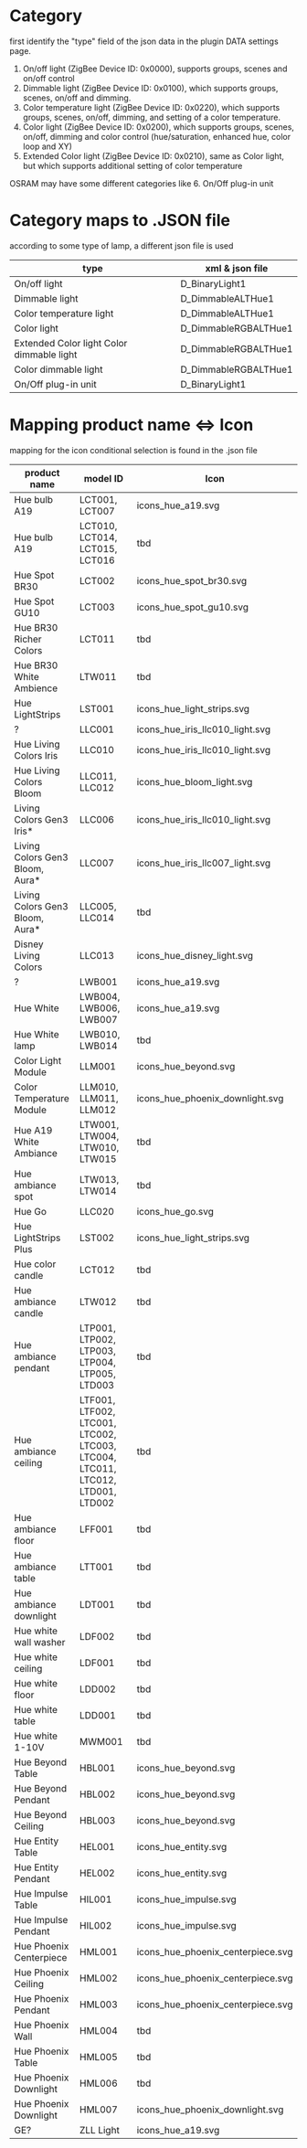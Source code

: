# Category

first identify the "type" field of the json data in the plugin DATA settings page.

1. On/off light (ZigBee Device ID: 0x0000), supports groups, scenes and on/off control
2. Dimmable light (ZigBee Device ID: 0x0100), which supports groups, scenes, on/off and dimming.
3. Color temperature light (ZigBee Device ID: 0x0220), which supports groups, scenes, on/off, dimming, and setting of a color temperature.
4. Color light (ZigBee Device ID: 0x0200), which supports groups, scenes, on/off, dimming and color control (hue/saturation, enhanced hue, color loop and XY)
5. Extended Color light (ZigBee Device ID: 0x0210), same as Color light, but which supports additional setting of color temperature

OSRAM may have some different categories like
6. On/Off plug-in unit 

# Category maps to .JSON file

according to some type of lamp, a different json file is used

type | xml & json file
--- | ---
On/off light | D_BinaryLight1
Dimmable light | D_DimmableALTHue1
Color temperature light | D_DimmableALTHue1
Color light | D_DimmableRGBALTHue1
Extended Color light Color dimmable light | D_DimmableRGBALTHue1
Color dimmable light | D_DimmableRGBALTHue1
On/Off plug-in unit | D_BinaryLight1

# Mapping product name <=> Icon

mapping for the icon conditional selection is found in the .json file

product name | model ID | Icon
--- | --- | ---
Hue bulb A19|LCT001, LCT007|icons_hue_a19.svg 
Hue bulb A19|LCT010, LCT014, LCT015, LCT016|tbd
Hue Spot BR30|LCT002|icons_hue_spot_br30.svg
Hue Spot GU10|LCT003|icons_hue_spot_gu10.svg
Hue BR30 Richer Colors|LCT011|tbd
Hue BR30 White Ambience|LTW011|tbd
Hue LightStrips|LST001|icons_hue_light_strips.svg
? | LLC001 | icons_hue_iris_llc010_light.svg
Hue Living Colors Iris|LLC010|icons_hue_iris_llc010_light.svg
Hue Living Colors Bloom|LLC011, LLC012|icons_hue_bloom_light.svg
Living Colors Gen3 Iris*|LLC006|icons_hue_iris_llc010_light.svg
Living Colors Gen3 Bloom, Aura*| LLC007|icons_hue_iris_llc007_light.svg
Living Colors Gen3 Bloom, Aura*|LLC005, LLC014|tbd
Disney Living Colors|LLC013|icons_hue_disney_light.svg
?|LWB001|icons_hue_a19.svg
Hue White|LWB004, LWB006, LWB007|icons_hue_a19.svg
Hue White lamp|LWB010, LWB014|tbd
Color Light Module|LLM001|icons_hue_beyond.svg
Color Temperature Module|LLM010, LLM011, LLM012|icons_hue_phoenix_downlight.svg
Hue A19 White Ambiance|LTW001, LTW004, LTW010, LTW015|tbd
Hue ambiance spot|LTW013, LTW014|tbd
Hue Go|LLC020|icons_hue_go.svg
Hue LightStrips Plus|LST002|icons_hue_light_strips.svg
Hue color candle|LCT012|tbd
Hue ambiance candle|LTW012|tbd
Hue ambiance pendant|LTP001, LTP002, LTP003, LTP004, LTP005, LTD003|tbd
Hue ambiance ceiling|LTF001, LTF002, LTC001, LTC002, LTC003, LTC004, LTC011, LTC012, LTD001, LTD002|tbd
Hue ambiance floor|LFF001|tbd
Hue ambiance table|LTT001|tbd
Hue ambiance downlight|LDT001|tbd
Hue white wall washer|LDF002|tbd
Hue white ceiling|LDF001|tbd
Hue white floor|LDD002|tbd
Hue white table|LDD001|tbd
Hue white 1-10V|MWM001|tbd
Hue Beyond Table|HBL001|icons_hue_beyond.svg
Hue Beyond Pendant|HBL002|icons_hue_beyond.svg
Hue Beyond Ceiling|HBL003|icons_hue_beyond.svg
Hue Entity Table|HEL001|icons_hue_entity.svg
Hue Entity Pendant|HEL002|icons_hue_entity.svg
Hue Impulse Table|HIL001|icons_hue_impulse.svg
Hue Impulse Pendant|HIL002|icons_hue_impulse.svg
Hue Phoenix Centerpiece|HML001|icons_hue_phoenix_centerpiece.svg
Hue Phoenix Ceiling|HML002|icons_hue_phoenix_centerpiece.svg
Hue Phoenix Pendant|HML003|icons_hue_phoenix_centerpiece.svg
Hue Phoenix Wall|HML004|tbd
Hue Phoenix Table|HML005|tbd
Hue Phoenix Downlight|HML006|tbd
Hue Phoenix Downlight|HML007|icons_hue_phoenix_downlight.svg
GE? | ZLL Light |icons_hue_a19.svg
